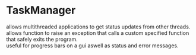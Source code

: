 # TaskManager
allows multithreaded applications to get status updates from other threads.  
allows function to raise an exception that calls a custom specified function that safely exits the program.  
useful for progress bars on a gui aswell as status and error messages.
